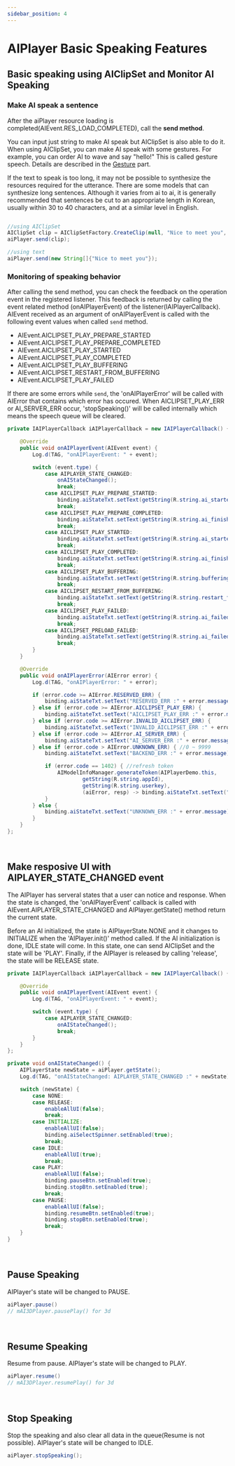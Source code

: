 ```yaml
---
sidebar_position: 4
---
```


# AIPlayer Basic Speaking Features

## Basic speaking using AIClipSet and Monitor AI Speaking

### Make AI speak a sentence

After the aiPlayer resource loading is completed(AIEvent.RES_LOAD_COMPLETED), call the **send method**. 

You can input just string to make AI speak but AIClipSet is also able to do it. When using AIClipSet, you can make AI speak with some gestures. For example, you can order AI to wave and say "hello!" This is called gesture speech. Details are described in the [Gesture](advanced-features.md#gestures) part.

If the text to speak is too long, it may not be possible to synthesize the resources required for the utterance. There are some models that can synthesize long sentences. Although it varies from ai to ai, it is generally recommended that sentences be cut to an appropriate length in Korean, usually within 30 to 40 characters, and at a similar level in English.

```java

//using AIClipSet
AIClipSet clip = AIClipSetFactory.CreateClip(null, "Nice to meet you", null)
aiPlayer.send(clip); 

//using text
aiPlayer.send(new String[]{"Nice to meet you"}); 

```

### Monitoring of speaking behavior

After calling the send method, you can check the feedback on the operation event in the registered listener. This feedback is returned by calling the event related method (onAIPlayerEvent) of the listener(IAIPlayerCallback). AIEvent received as an argument of onAIPlayerEvent is called with the following event values when called `send` method. 

- AIEvent.AICLIPSET_PLAY_PREPARE_STARTED 
- AIEvent.AICLIPSET_PLAY_PREPARE_COMPLETED 
- AIEvent.AICLIPSET_PLAY_STARTED
- AIEvent.AICLIPSET_PLAY_COMPLETED
- AIEvent.AICLIPSET_PLAY_BUFFERING 
- AIEvent.AICLIPSET_RESTART_FROM_BUFFERING
- AIEvent.AICLIPSET_PLAY_FAILED

If there are some errors while `send`, the 'onAIPlayerError' will be called with AIError that contains which error has occured. When AICLIPSET_PLAY_ERR or AI_SERVER_ERR occur, 'stopSpeaking()' will be called internally which means the speech queue will be cleared. 

```java
private IAIPlayerCallback iAIPlayerCallback = new IAIPlayerCallback() {

    @Override
    public void onAIPlayerEvent(AIEvent event) {
        Log.d(TAG, "onAIPlayerEvent: " + event);

        switch (event.type) {
            case AIPLAYER_STATE_CHANGED:
                onAIStateChanged();
                break;
            case AICLIPSET_PLAY_PREPARE_STARTED:
                binding.aiStateTxt.setText(getString(R.string.ai_started_preparation_to_speak));
                break;
            case AICLIPSET_PLAY_PREPARE_COMPLETED:
                binding.aiStateTxt.setText(getString(R.string.ai_finished_preparation_to_speak));
                break;
            case AICLIPSET_PLAY_STARTED:
                binding.aiStateTxt.setText(getString(R.string.ai_started_speaking));
                break;
            case AICLIPSET_PLAY_COMPLETED:
                binding.aiStateTxt.setText(getString(R.string.ai_finished_speaking));
                break;
            case AICLIPSET_PLAY_BUFFERING:
                binding.aiStateTxt.setText(getString(R.string.buffering));
                break;
            case AICLIPSET_RESTART_FROM_BUFFERING:
                binding.aiStateTxt.setText(getString(R.string.restart_from_buffering));
                break;
            case AICLIPSET_PLAY_FAILED:
                binding.aiStateTxt.setText(getString(R.string.ai_failed_to_play));
                break;
            case AICLIPSET_PRELOAD_FAILED:
                binding.aiStateTxt.setText(getString(R.string.ai_failed_to_preload));
                break;
        }
    }

    @Override
    public void onAIPlayerError(AIError error) {
        Log.d(TAG, "onAIPlayerError: " + error);

        if (error.code >= AIError.RESERVED_ERR) {
            binding.aiStateTxt.setText("RESERVED_ERR :" + error.message);
        } else if (error.code >= AIError.AICLIPSET_PLAY_ERR) {
            binding.aiStateTxt.setText("AICLIPSET_PLAY_ERR :" + error.message);
        } else if (error.code >= AIError.INVALID_AICLIPSET_ERR) {
            binding.aiStateTxt.setText("INVALID_AICLIPSET_ERR :" + error.message);
        } else if (error.code >= AIError.AI_SERVER_ERR) {
            binding.aiStateTxt.setText("AI_SERVER_ERR :" + error.message);
        } else if (error.code > AIError.UNKNOWN_ERR) { //0 ~ 9999
            binding.aiStateTxt.setText("BACKEND_ERR :" + error.message);

            if (error.code == 1402) { //refresh token
                AIModelInfoManager.generateToken(AIPlayerDemo.this,
                        getString(R.string.appId),
                        getString(R.string.userkey),
                        (aiError, resp) -> binding.aiStateTxt.setText("Token ref finished " + resp));
            }
        } else {
            binding.aiStateTxt.setText("UNKNOWN_ERR :" + error.message);
        }
    }
};
```
<br/>

## Make resposive UI with AIPLAYER_STATE_CHANGED event 
The AIPlayer has serveral states that a user can notice and response. When the state is changed, the 'onAIPlayerEvent' callback is called with AIEvent.AIPLAYER_STATE_CHANGED and AIPlayer.getState() method return the current state. 

Before an AI initialized, the state is AIPlayerState.NONE and it changes to INITIALIZE when the 'AIPlayer.init()' method called. If the AI initialization is done, IDLE state will come. In this state, one can send AIClipSet and the state will be 'PLAY'. Finally, if the AIPlayer is released by calling 'release', the state will be RELEASE state. 

```java
private IAIPlayerCallback iAIPlayerCallback = new IAIPlayerCallback() {

    @Override
    public void onAIPlayerEvent(AIEvent event) {
        Log.d(TAG, "onAIPlayerEvent: " + event);

        switch (event.type) {
            case AIPLAYER_STATE_CHANGED:
                onAIStateChanged();
                break;
        }
    }
};

private void onAIStateChanged() {
    AIPlayerState newState = aiPlayer.getState();
    Log.d(TAG, "onAIStateChanged: AIPLAYER_STATE_CHANGED :" + newState);

    switch (newState) {
        case NONE:
        case RELEASE:
            enableAllUI(false);
            break;
        case INITIALIZE:
            enableAllUI(false);
            binding.aiSelectSpinner.setEnabled(true);
            break;
        case IDLE:
            enableAllUI(true);
            break;
        case PLAY:
            enableAllUI(false);
            binding.pauseBtn.setEnabled(true);
            binding.stopBtn.setEnabled(true);
            break;
        case PAUSE:
            enableAllUI(false);
            binding.resumeBtn.setEnabled(true);
            binding.stopBtn.setEnabled(true);
            break;
    }
}
```

<br/>

## Pause Speaking
AIPlayer's state will be changed to PAUSE.

```java
aiPlayer.pause()
// mAI3DPlayer.pausePlay() for 3d 
```

<br/>

## Resume Speaking
Resume from pause. AIPlayer's state will be changed to PLAY.

```java
aiPlayer.resume()
// mAI3DPlayer.resumePlay() for 3d 
```

<br/>

## Stop Speaking
Stop the speaking and also clear all data in the queue(Resume is not possible). AIPlayer's state will be changed to IDLE. 

```java
aiPlayer.stopSpeaking();
```
